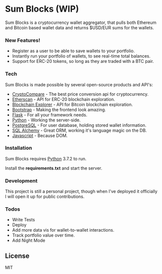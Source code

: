 # Sum Blocks (WIP)


Sum Blocks is a cryptocurrency wallet aggregator, that pulls both Ethereum and Bitcoin based wallet data and returns $USD/EUR sums for the wallets. 

### New Features!

  - Register as a user to be able to save wallets to your portfolio.
  - Instantly run your portfolio of wallets, to see real-time total balances. 
  - Support for ERC-20 tokens, so long as they are traded with a BTC pair.




### Tech

Sum Blocks is made possible by several open-source products and API's:

* [CryptoCompare](https://min-api.cryptocompare.com) - The best price conversion api for cryptocurrency.
* [Etherscan](https://etherscan.io) - API for ERC-20 blockchain exploration. 
* [Blockchain Explorer](https://blockchain.info) - API for Bitcoin blockchain exploration.
* [Bootstrap](getbootstrap.com) - Making the frontend look amazing.
* [Flask](http://flask.pocoo.org/) - For all your framework needs.
* [Python](https://www.python.org/) - Working the server-side.
* [PostgreSQL](https://www.postgresql.org/) - For user database, holding stored wallet information.
* [SQL Alchemy](https://www.sqlalchemy.org/) - Great ORM, working it's language magic on the DB. 
* [Javascript](https://www.javascript.com/) - Because DOM. 

### Installation

Sum Blocks requires [Python](https://www.python.org/) 3.7.2 to run.

Install the **requirements.txt** and start the server.

### Development

This project is still a personal project, though when I've deployed it officially I will open it up for public contributions. 


### Todos

 - Write Tests
 - Deploy
 - Add more data vis for wallet-to-wallet interactions. 
 - Track portfolio value over time. 
 - Add Night Mode

License
----

MIT
